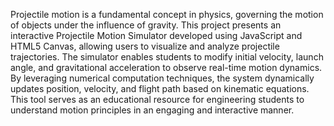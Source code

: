 Projectile motion is a fundamental concept in physics, governing the motion of objects under the influence of gravity. This project presents an interactive Projectile Motion Simulator developed using JavaScript and HTML5 Canvas, allowing users to visualize and analyze projectile trajectories. The simulator enables students to modify initial velocity, launch angle, and gravitational acceleration to observe real-time motion dynamics. By leveraging numerical computation techniques, the system dynamically updates position, velocity, and flight path based on kinematic equations. This tool serves as an educational resource for engineering students to understand motion principles in an engaging and interactive manner.
